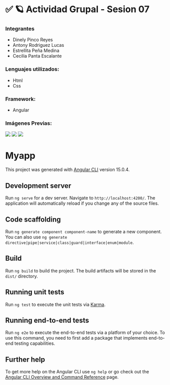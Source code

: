 <h1>✅ 🪐 Actividad Grupal - Sesion 07</h1>
<h3>Integrantes</h3>
<ul>
<li>Dinely Pinco Reyes</li>
<li>Antony Rodriguez Lucas</li>
<li> Estrellita Peña Medina</li>
<li> Cecilia Panta Escalante</li>
</ul>

<h3>Lenguajes utilizados:</h3>
<ul>
<li>Html</li>
<li>Css</li>
</ul>

<h3>Framework:</h3>
<ul>
<li>Angular</li>
</ul>

<h3>Imágenes Previas:</h3>
<img src="https://user-images.githubusercontent.com/116766305/210107337-3ab597eb-f358-4341-897a-22adaf4b5eee.png">
<img src="https://user-images.githubusercontent.com/116766305/210107368-278f12f0-9c8c-4492-a31b-271a86f7ac4c.png">
<img src="https://user-images.githubusercontent.com/116766305/210107407-c7bdff90-09bc-47f7-8c9a-21b29e4d4cdf.png">

















# Myapp

This project was generated with [Angular CLI](https://github.com/angular/angular-cli) version 15.0.4.

## Development server

Run `ng serve` for a dev server. Navigate to `http://localhost:4200/`. The application will automatically reload if you change any of the source files.

## Code scaffolding

Run `ng generate component component-name` to generate a new component. You can also use `ng generate directive|pipe|service|class|guard|interface|enum|module`.

## Build

Run `ng build` to build the project. The build artifacts will be stored in the `dist/` directory.

## Running unit tests

Run `ng test` to execute the unit tests via [Karma](https://karma-runner.github.io).

## Running end-to-end tests

Run `ng e2e` to execute the end-to-end tests via a platform of your choice. To use this command, you need to first add a package that implements end-to-end testing capabilities.

## Further help

To get more help on the Angular CLI use `ng help` or go check out the [Angular CLI Overview and Command Reference](https://angular.io/cli) page.
